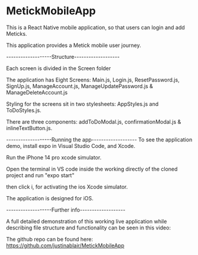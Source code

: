 # MetickMobileApp
This is a React Native mobile application, so that users can login and add Meticks.

This application provides a Metick mobile user journey.

-------------------Structure------------------- 

Each screen is divided in the Screen folder

The application has Eight Screens: Main.js, Login.js, ResetPassword.js, SignUp.js, ManageAccount.js, ManageUpdatePassword.js & ManageDeleteAccount.js

Styling for the screens sit in two stylesheets: AppStyles.js and ToDoStyles.js.  

There are three components: addToDoModal.js, confirmationModal.js & inlineTextButton.js.



-------------------Running the app------------------- 
To see the application demo, install expo in Visual Studio Code, and Xcode.

Run the iPhone 14 pro xcode simulator.

Open the terminal in VS code inside the working directly of the cloned project and run "expo start"

then click i, for activating the ios Xcode simulator.

The application is designed for iOS.



-------------------Further info------------------- 

A full detailed demonstration of this working live application while describing  file structure and functionality 
can be seen in this video:


The github repo can be found here: https://github.com/justinablair/MetickMobileApp
